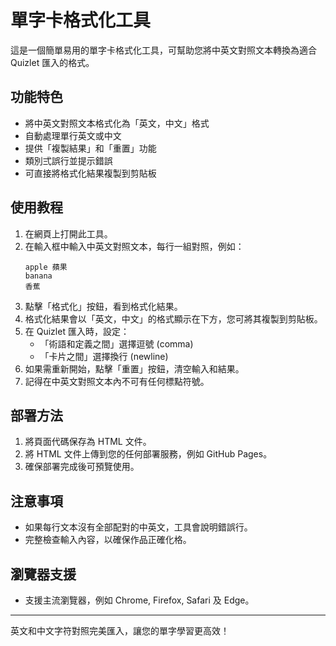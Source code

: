 # 單字卡格式化工具

這是一個簡單易用的單字卡格式化工具，可幫助您將中英文對照文本轉換為適合 Quizlet 匯入的格式。

## 功能特色

- 將中英文對照文本格式化為「英文，中文」格式
- 自動處理單行英文或中文
- 提供「複製結果」和「重置」功能
- 類別弍誤行並提示錯誤
- 可直接將格式化結果複製到剪貼板

## 使用教程

1. 在網頁上打開此工具。
2. 在輸入框中輸入中英文對照文本，每行一組對照，例如：
   ```
   apple 蘋果
   banana
   香蕉
   ```
3. 點擊「格式化」按鈕，看到格式化結果。
4. 格式化結果會以「英文，中文」的格式顯示在下方，您可將其複製到剪貼板。
5. 在 Quizlet 匯入時，設定：
   - 「術語和定義之間」選擇逗號 (comma)
   - 「卡片之間」選擇換行 (newline)
6. 如果需重新開始，點擊「重置」按鈕，清空輸入和結果。
7. 記得在中英文對照文本內不可有任何標點符號。

## 部署方法

1. 將頁面代碼保存為 HTML 文件。
2. 將 HTML 文件上傳到您的任何部署服務，例如 GitHub Pages。
3. 確保部署完成後可預覽使用。

## 注意事項

- 如果每行文本沒有全部配對的中英文，工具會說明錯誤行。
- 完整檢查輸入內容，以確保作品正確化格。

## 瀏覽器支援

- 支援主流瀏覽器，例如 Chrome, Firefox, Safari 及 Edge。

---

英文和中文字符對照完美匯入，讓您的單字學習更高效！


